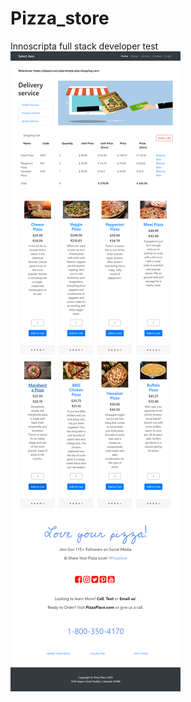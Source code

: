 # Pizza_store
 Innoscripta full stack developer test
![Delivery store web-app.](https://raw.githubusercontent.com/dminovski0/Delivery_store/master/Delivery%20store.png?token=AIE43SGPQCIBSIQCBI3HGP27B5GO2)
